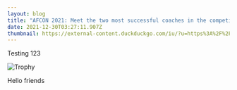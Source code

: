 ```yaml
---
layout: blog
title: "AFCON 2021: Meet the two most successful coaches in the competition"
date: 2021-12-30T03:27:11.907Z
thumbnail: https://external-content.duckduckgo.com/iu/?u=https%3A%2F%2Fi1.wp.com%2Fkoko.ng%2Fwp-content%2Fuploads%2F2019%2F06%2FAfcon-2019-Banner-KOKO-TV-NG-3.jpeg%3Ffit%3D2410%252C1500%26ssl%3D1&f=1&nofb=1
---
```

Testing 123

![Trophy](https://external-content.duckduckgo.com/iu/?u=https%3A%2F%2Fwww.roundnews24.com%2Fwp-content%2Fuploads%2F2020%2F09%2FAFCON.jpg&f=1&nofb=1 "AFCON Tophy")

Hello friends